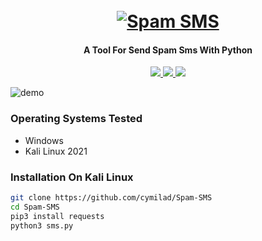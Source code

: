 <h1 align="center">
  <br>
  <a href="https://github.com/cymilad/Spam-SMS"><img src="https://dl.cyberamooz.com/0:/Pictures1/sms-spam.jpg" alt="Spam SMS"></a>

</h1>

<h4 align="center">A Tool For Send Spam Sms With Python</h4>

<p align="center">
  <a href="http://python.org">
    <img src="https://img.shields.io/badge/python-v3-yellow">
  </a>

  <a href="https://www.microsoft.com/de-de/">
    <img src="https://img.shields.io/badge/platform-Linux-red">
  </a>
  
  <a href="https://www.microsoft.com/de-de/">
    <img src="https://img.shields.io/badge/platform-windows-blue">
  </a>
  
</p>

![demo](https://dl.cyberamooz.com/0:/Pictures1/demo-sms.png)

### Operating Systems Tested

- Windows
- Kali Linux 2021


### Installation On Kali Linux


```bash
git clone https://github.com/cymilad/Spam-SMS
cd Spam-SMS
pip3 install requests
python3 sms.py
```

